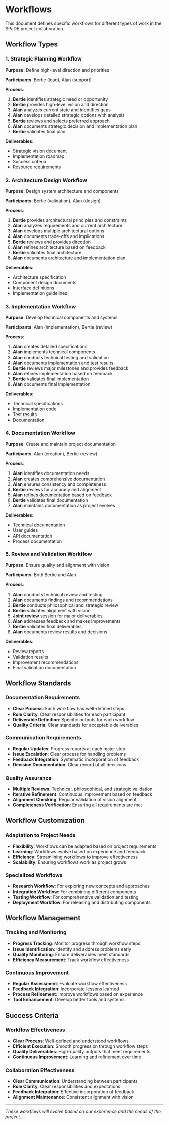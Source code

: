 # Workflows

This document defines specific workflows for different types of work in the SPaDE project collaboration.

## Workflow Types

### 1. Strategic Planning Workflow
**Purpose**: Define high-level direction and priorities

**Participants**: Bertie (lead), Alan (support)

**Process**:
1. **Bertie** identifies strategic need or opportunity
2. **Bertie** provides high-level vision and direction
3. **Alan** analyzes current state and identifies gaps
4. **Alan** develops detailed strategic options with analysis
5. **Bertie** reviews and selects preferred approach
6. **Alan** documents strategic decision and implementation plan
7. **Bertie** validates final plan

**Deliverables**:
- Strategic vision document
- Implementation roadmap
- Success criteria
- Resource requirements

### 2. Architecture Design Workflow
**Purpose**: Design system architecture and components

**Participants**: Bertie (validation), Alan (design)

**Process**:
1. **Bertie** provides architectural principles and constraints
2. **Alan** analyzes requirements and current architecture
3. **Alan** develops multiple architectural options
4. **Alan** documents trade-offs and implications
5. **Bertie** reviews and provides direction
6. **Alan** refines architecture based on feedback
7. **Bertie** validates final architecture
8. **Alan** documents architecture and implementation plan

**Deliverables**:
- Architecture specification
- Component design documents
- Interface definitions
- Implementation guidelines

### 3. Implementation Workflow
**Purpose**: Develop technical components and systems

**Participants**: Alan (implementation), Bertie (review)

**Process**:
1. **Alan** creates detailed specifications
2. **Alan** implements technical components
3. **Alan** conducts technical testing and validation
4. **Alan** documents implementation and test results
5. **Bertie** reviews major milestones and provides feedback
6. **Alan** refines implementation based on feedback
7. **Bertie** validates final implementation
8. **Alan** documents final implementation

**Deliverables**:
- Technical specifications
- Implementation code
- Test results
- Documentation

### 4. Documentation Workflow
**Purpose**: Create and maintain project documentation

**Participants**: Alan (creation), Bertie (review)

**Process**:
1. **Alan** identifies documentation needs
2. **Alan** creates comprehensive documentation
3. **Alan** ensures consistency and completeness
4. **Bertie** reviews for accuracy and alignment
5. **Alan** refines documentation based on feedback
6. **Bertie** validates final documentation
7. **Alan** maintains documentation as project evolves

**Deliverables**:
- Technical documentation
- User guides
- API documentation
- Process documentation

### 5. Review and Validation Workflow
**Purpose**: Ensure quality and alignment with vision

**Participants**: Both Bertie and Alan

**Process**:
1. **Alan** conducts technical review and testing
2. **Alan** documents findings and recommendations
3. **Bertie** conducts philosophical and strategic review
4. **Bertie** validates alignment with vision
5. **Joint review** session for major deliverables
6. **Alan** addresses feedback and makes improvements
7. **Bertie** validates final deliverables
8. **Alan** documents review results and decisions

**Deliverables**:
- Review reports
- Validation results
- Improvement recommendations
- Final validation documentation

## Workflow Standards

### Documentation Requirements
- **Clear Process**: Each workflow has well-defined steps
- **Role Clarity**: Clear responsibilities for each participant
- **Deliverable Definition**: Specific outputs for each workflow
- **Quality Criteria**: Clear standards for acceptable deliverables

### Communication Requirements
- **Regular Updates**: Progress reports at each major step
- **Issue Escalation**: Clear process for handling problems
- **Feedback Integration**: Systematic incorporation of feedback
- **Decision Documentation**: Clear record of all decisions

### Quality Assurance
- **Multiple Reviews**: Technical, philosophical, and strategic validation
- **Iterative Refinement**: Continuous improvement based on feedback
- **Alignment Checking**: Regular validation of vision alignment
- **Completeness Verification**: Ensuring all requirements are met

## Workflow Customization

### Adaptation to Project Needs
- **Flexibility**: Workflows can be adapted based on project requirements
- **Learning**: Workflows evolve based on experience and feedback
- **Efficiency**: Streamlining workflows to improve effectiveness
- **Scalability**: Ensuring workflows work as project grows

### Specialized Workflows
- **Research Workflow**: For exploring new concepts and approaches
- **Integration Workflow**: For combining different components
- **Testing Workflow**: For comprehensive validation and testing
- **Deployment Workflow**: For releasing and distributing components

## Workflow Management

### Tracking and Monitoring
- **Progress Tracking**: Monitor progress through workflow steps
- **Issue Identification**: Identify and address problems early
- **Quality Monitoring**: Ensure deliverables meet standards
- **Efficiency Measurement**: Track workflow effectiveness

### Continuous Improvement
- **Regular Assessment**: Evaluate workflow effectiveness
- **Feedback Integration**: Incorporate lessons learned
- **Process Refinement**: Improve workflows based on experience
- **Tool Enhancement**: Develop better tools and systems

## Success Criteria

### Workflow Effectiveness
- **Clear Process**: Well-defined and understood workflows
- **Efficient Execution**: Smooth progression through workflow steps
- **Quality Deliverables**: High-quality outputs that meet requirements
- **Continuous Improvement**: Learning and refinement over time

### Collaboration Effectiveness
- **Clear Communication**: Understanding between participants
- **Role Clarity**: Clear responsibilities and expectations
- **Feedback Integration**: Effective incorporation of feedback
- **Alignment Maintenance**: Consistent alignment with vision

---

*These workflows will evolve based on our experience and the needs of the project.* 